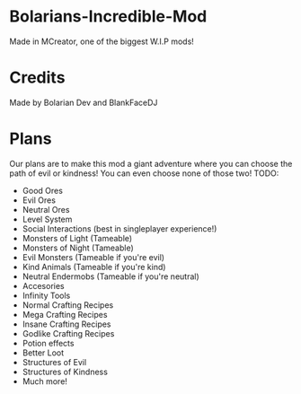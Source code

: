 # Bolarians-Incredible-Mod
Made in MCreator, one of the biggest W.I.P mods!
# Credits
Made by Bolarian Dev and BlankFaceDJ

# Plans
Our plans are to make this mod a giant adventure where you can choose the path of evil or kindness! You can even choose none of those two!
TODO:
- Good Ores
- Evil Ores
- Neutral Ores
- Level System
- Social Interactions (best in singleplayer experience!)
- Monsters of Light (Tameable)
- Monsters of Night (Tameable)
- Evil Monsters (Tameable if you're evil)
- Kind Animals (Tameable if you're kind)
- Neutral Endermobs (Tameable if you're neutral)
- Accesories
- Infinity Tools
- Normal Crafting Recipes
- Mega Crafting Recipes
- Insane Crafting Recipes
- Godlike Crafting Recipes
- Potion effects
- Better Loot
- Structures of Evil
- Structures of Kindness
- Much more!
